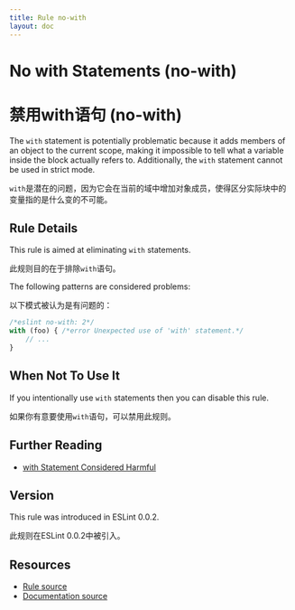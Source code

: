 ```yaml
---
title: Rule no-with
layout: doc
---
```

<!-- Note: No pull requests accepted for this file. See README.md in the root directory for details. -->
# No with Statements (no-with)

# 禁用with语句 (no-with)

The `with` statement is potentially problematic because it adds members of an object to the current scope, making it impossible to tell what a variable inside the block actually refers to. Additionally, the `with` statement cannot be used in strict mode.

`with`是潜在的问题，因为它会在当前的域中增加对象成员，使得区分实际块中的变量指的是什么变的不可能。

## Rule Details

This rule is aimed at eliminating `with` statements.

此规则目的在于排除`with`语句。

The following patterns are considered problems:

以下模式被认为是有问题的：

```js
/*eslint no-with: 2*/
with (foo) { /*error Unexpected use of 'with' statement.*/
    // ...
}
```

## When Not To Use It

If you intentionally use `with` statements then you can disable this rule.

如果你有意要使用`with`语句，可以禁用此规则。

## Further Reading

* [with Statement Considered Harmful](http://www.yuiblog.com/blog/2006/04/11/with-statement-considered-harmful/)

## Version

This rule was introduced in ESLint 0.0.2.

此规则在ESLint 0.0.2中被引入。

## Resources

* [Rule source](https://github.com/eslint/eslint/tree/master/lib/rules/no-with.js)
* [Documentation source](https://github.com/eslint/eslint/tree/master/docs/rules/no-with.md)
